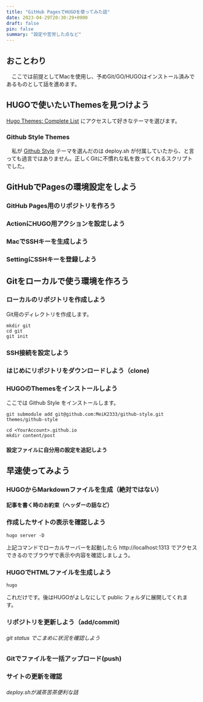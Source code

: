 ```yaml
---
title: "GitHub PagesでHUGOを使ってみた話"
date: 2023-04-29T20:30:29+0900
draft: false
pin: false
summary: "設定や苦労した点など"
---
```

## おことわり
　ここでは前提としてMacを使用し、予めGit/GO/HUGOはインストール済みであるものとして話を進めます。

## HUGOで使いたいThemesを見つけよう
[Hugo Themes: Complete List](https://themes.gohugo.io) にアクセスして好きなテーマを選びます。

### Github Style Themes
　私が [Github Style](https://themes.gohugo.io/themes/github-style/) テーマを選んだのは deploy.sh が付属していたから、と言っても過言ではありません。正しくGitに不慣れな私を救ってくれるスクリプトでした。

## GitHubでPagesの環境設定をしよう
### GitHub Pages用のリポジトリを作ろう
### ActionにHUGO用アクションを設定しよう
### MacでSSHキーを生成しよう
### SettingにSSHキーを登録しよう


## Gitをローカルで使う環境を作ろう
### ローカルのリポジトリを作成しよう
Git用のディレクトリを作成します。
```
mkdir git
cd git
git init
```
### SSH接続を設定しよう
### はじめにリポジトリをダウンロードしよう（clone)
### HUGOのThemesをインストールしよう

ここでは Github Style をインストールします。
```
git submodule add git@github.com:MeiK2333/github-style.git themes/github-style
```
```
cd <YourAccount>.github.io
mkdir content/post
```

#### 設定ファイルに自分用の設定を追記しよう


## 早速使ってみよう
### HUGOからMarkdownファイルを生成（絶対ではない）
#### 記事を書く時のお約束（ヘッダーの話など）

### 作成したサイトの表示を確認しよう
```
hugo server -D
```
上記コマンドでローカルサーバーを起動したら http://localhost:1313 でアクセスできるのでブラウザで表示や内容を確認しましょう。

### HUGOでHTMLファイルを生成しよう
```
hugo
```
これだけです。後はHUGOがよしなにして public フォルダに展開してくれます。

### リポジトリを更新しよう（add/commit)
###### git status でこまめに状況を確認しよう
### Gitでファイルを一括アップロード(push)
### サイトの更新を確認
###### deploy.shが滅茶苦茶便利な話
